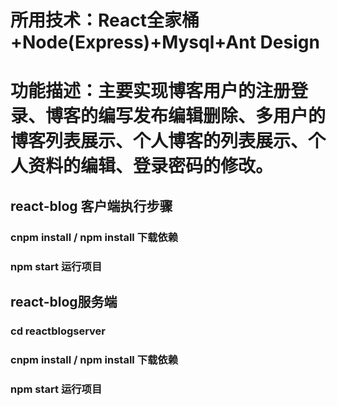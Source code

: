 # 所用技术：React全家桶+Node(Express)+Mysql+Ant Design
# 功能描述：主要实现博客用户的注册登录、博客的编写发布编辑删除、多用户的博客列表展示、个人博客的列表展示、个人资料的编辑、登录密码的修改。
## react-blog 客户端执行步骤
### cnpm install / npm install 下载依赖
### npm start 运行项目

## react-blog服务端
### cd reactblogserver
### cnpm install / npm install 下载依赖
### npm start 运行项目